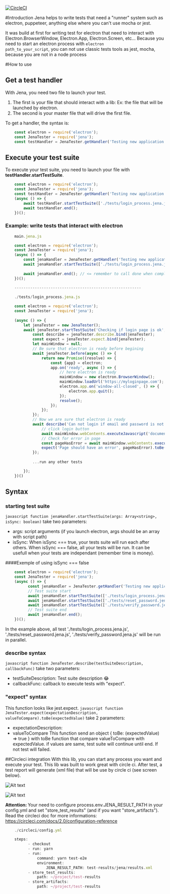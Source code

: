 [![CircleCI](https://circleci.com/gh/Tchangang/Jena.svg?style=svg)](https://circleci.com/gh/Tchangang/Jena)

#Introduction
Jena helps to write tests that need a "runner" system such as electron, puppeteer, anything else where you can't use mocha or jest.

It was build at first for writing test for electron that need to interact with Electron.BrowserWindow, Electron.App, Electron.Screen, etc...
Because you need to start an electron process with <code>electron path_to_your_script</code>, you can not use classic tests tools as jest, mocha, because you are not in a node process

#How to use
## Get a test handler
With Jena, you need two file to launch your test.
1) The first is your file that should interact with a lib: Ex: the file that will be launched by electron.
2) The second is your master file that will drive the first file.

To get a handler, the syntax is: 
```javascript
    const electron = require('electron');
    const JenaTester = require('jena');
    const testHandler = JenaTester.getHandler('Testing new application', electron);
```

## Execute your test suite
To execute your test suite, you need to launch your file with <b>testHandler.startTestSuite</b>.
```javascript
    const electron = require('electron');
    const JenaTester = require('jena');
    const testHandler = JenaTester.getHandler('Testing new application', electron);
    (async () => {
        await testHandler.startTestSuite(['./tests/login_process.jena.js'], true);
        await testHandler.end();
    })(); 
```

### Example: write tests that interact with electron
```javascript
    main.jena.js

    const electron = require('electron');
    const JenaTester = require('jena');
    (async () => {
        const jenaHandler = JenaTester.getHandler('Testing new application', electron);
        await jenaHandler.startTestSuite(['./tests/login_process.jena.js'], true);
      
        await jenaHandler.end(); // <= remember to call done when complete to exit test
    })(); 
  
    --------------------------------------------------------

    ./tests/login_process.jena.js

    const electron = require('electron');
    const JenaTester = require('jena');
    
    (async () => {
        let jenaTester = new JenaTester();
        await jenaTester.startTestSuite('Checking if login page is ok', async () => {
            const describe = jenaTester.describe.bind(jenaTester);
            const expect = jenaTester.expect.bind(jenaTester);
            let mainWindow = null;
            // Be sure that electron is ready before begining
            await jenaTester.before(async () => {
                return new Promise((resolve) => {
                    const {app} = electron;
                    app.on('ready', async () => {
                        // here electron is ready
                        mainWindow = new electron.BrowserWindow();
                        mainWindow.loadUrl('https://myloginpage.com');
                        electron.app.on('window-all-closed', () => {
                            electron.app.quit();
                        });
                        resolve();
                    });
                });
            });
            // Now we are sure that electron is ready
            await describe('Can not login if email and password is not filled', async () => {
                // click login button
                await mainWindow.webContents.executeJavascript('document.querySelector("#login").click()');
                // Check for error in page
                const pageHasError = await mainWindow.webContents.executeJavascript('document.querySelector("#error").innerHTML');
                expect('Page should have an error', pageHasError).toBe('Please fill email and password');
            });
            
            ...run any other tests

        });
    })()
```

## Syntax
### starting test suite
```javascript function jenaHandler.startTestSuite(args: Array<string>, isSync: boolean)``` take two parameters: 
- args: script arguments (if you launch electron, args should be an array with script path)
- isSync: When isSync === true, your tests suite will run each after others. When isSync === false, all your tests will be run. It can be usefull when your tests are independant (remember time is money).

####Exemple of using isSync === false
```javascript
    const electron = require('electron');
    const JenaTester = require('jena');
    (async () => {
          const jenaHandler = JenaTester.getHandler('Testing new application', electron);
          // Test suite start
          await jenaHandler.startTestSuite(['./tests/login_process.jena.js'], false);
          await jenaHandler.startTestSuite(['./tests/reset_password.jena.js'], false);
          await jenaHandler.startTestSuite(['./tests/verify_password.jena.js'], false);
          // Test suite end
          await jenaHandler.end();
    })();
```
In the example above, all test './tests/login_process.jena.js', './tests/reset_password.jena.js', './tests/verify_password.jena.js' will be run in parallel.

### describe syntax
```javascript function JenaTester.describe(testSuiteDescription, callbackFunc)``` take two parameters:
- testSuiteDescription: Test suite description 😂
- callbackFunc: callback to execute tests with "expect".

### "expect" syntax
This function looks like jest.expect.
```javascript function JenaTester.expect(expectationDescription, valueToCompare).toBe(expectedValue)``` take 2 parameters:
- expectationDescription: 
- valueToCompare
This function send an object { toBe: (expectedValue) => true } with toBe function that compare valueToCompare with expectedValue.
if values are same, test suite will continue until end. If not test will failed.

##Circleci integration
With this lib, you can start any process you want and execute your test. This lib was built to work great with circle ci.
After test, a test report will generate (xml file) that will be use by circle ci (see screen below).

![Alt text](https://github.com/Tchangang/screenshot_repo/blob/master/Capture%20d%E2%80%99e%CC%81cran%202019-11-09%20a%CC%80%2013.14.50.png?raw=true)

![Alt text](https://github.com/Tchangang/screenshot_repo/blob/master/Capture%20d%E2%80%99e%CC%81cran%202019-11-09%20a%CC%80%2013.14.35.png?raw=true) 

<b>Attention: </b>
Your need to configure process.env.JENA_RESULT_PATH in your config.yml and set "store_test_results" (and if you want "store_artifacts").
Read the circleci doc for more informations: https://circleci.com/docs/2.0/configuration-reference
```javascript
    ./circleci/config.yml

    steps:
          - checkout
          - run: yarn
          - run:
              command: yarn test-e2e
              environment:
                  JENA_RESULT_PATH: test-results/jena/results.xml
          - store_test_results:
              path: ~/project/test-results
          - store_artifacts:
              path: ~/project/test-results
```
